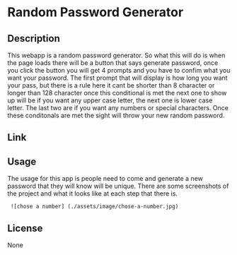 # Random Password Generator

## Description
This webapp is a random password generator. So what this will do is when the page loads there will be a button that says generate password, once you click the button you will get 4 prompts and you have to confim what you want your password. The first prompt that will display is how long you want your pass, but there is a rule here it cant be shorter than 8 character or longer than 128 character once this conditional is met the next one to show up will be if you want any upper case letter, the next one is lower case letter. The last two are if you want any numbers or special characters. Once these conditonals are met the sight will throw your new random password.

## Link

## Usage 
The usage for this app is people need to come and generate a new password that they will know will be unique. There are some screenshots of the project and what it looks like at each step that there is.


     ![chose a number] (./assets/image/chose-a-number.jpg)

## License 
None